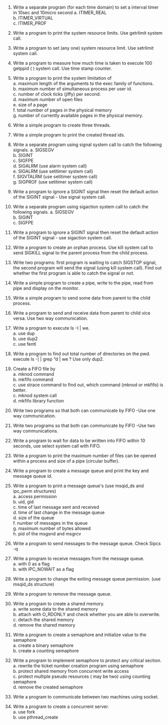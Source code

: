 
1. Write a separate program (for each time domain) to set a interval timer in 10sec and 10micro second
a. ITIMER_REAL<br>
b. ITIMER_VIRTUAL<br>
c. ITIMER_PROF

2. Write a program to print the system resource limits. Use getrlimit system call.
3. Write a program to set (any one) system resource limit. Use setrlimit system call.

4. Write a program to measure how much time is taken to execute 100 getppid ( ) system call. Use time stamp counter.

5. Write a program to print the system limitation of<br>
a. maximum length of the arguments to the exec family of functions.<br>
b. maximum number of simultaneous process per user id.<br>
c. number of clock ticks (jiffy) per second.<br>
d. maximum number of open files<br>
e. size of a page<br>
f. total number of pages in the physical memory<br>
g. number of currently available pages in the physical memory.

6. Write a simple program to create three threads.
7. Write a simple program to print the created thread ids.

8. Write a separate program using signal system call to catch the following signals.
a. SIGSEGV<br>
b. SIGINT<br>
c. SIGFPE<br>
d. SIGALRM (use alarm system call)<br>
e. SIGALRM (use setitimer system call)<br>
f. SIGVTALRM (use setitimer system call)<br>
g. SIGPROF (use setitimer system call)

9. Write a program to ignore a SIGINT signal then reset the default action of the SIGINT signal - Use signal system call.

10. Write a separate program using sigaction system call to catch the following signals.
a. SIGSEGV<br>
b. SIGINT<br>
c. SIGFPE<br>

11. Write a program to ignore a SIGINT signal then reset the default action of the SIGINT signal -
use sigaction system call.

12. Write a program to create an orphan process. Use kill system call to send SIGKILL signal to
the parent process from the child process.

13. Write two programs: first program is waiting to catch SIGSTOP signal, the second program
will send the signal (using kill system call). Find out whether the first program is able to catch
the signal or not.

14. Write a simple program to create a pipe, write to the pipe, read from pipe and display on
the monitor.

15. Write a simple program to send some data from parent to the child process.

16. Write a program to send and receive data from parent to child vice versa. Use two way
communication.

17. Write a program to execute Is -I | we. <br>
a. use dup<br>
b. use dup2<br>
c. use fentl

18. Write a program to find out total number of directories on the pwd.
execute Is -| | grep “d | we ? Use only dup2.

19. Create a FIFO file by<br>
a. mknod command<br>
b. mkfifo command<br>
c. use strace command to find out, which command (mknod or mkfifo) is better.<br>
c. mknod system call<br>
d. mkfifo library function

20. Write two programs so that both can communicate by FIFO -Use one way communication.
21. Write two programs so that both can communicate by FIFO -Use two way communications.

22. Write a program to wait for data to be written into FIFO within 10 seconds, use select
system call with FIFO.
23. Write a program to print the maximum number of files can be opened within a process and
size of a pipe (circular buffer).

24. Write a program to create a message queue and print the key and message queue id.

25. Write a program to print a message queue's (use msqid_ds and ipc_perm structures)<br>
a. access permission<br>
b. uid, gid<br>
c. time of last message sent and received<br>
d. time of last change in the message queue<br>
d. size of the queue<br>
f. number of messages in the queue<br>
g. maximum number of bytes allowed<br>
h. pid of the msgsnd and msgrcv

26. Write a program to send messages to the message queue. Check Sipcs -q

27. Write a program to receive messages from the message queue.<br>
a. with 0 as a flag<br>
b. with IPC_NOWAIT as a flag

28. Write a program to change the exiting message queue permission. (use msqid_ds structure)
29. Write a program to remove the message queue.

30. Write a program to create a shared memory.<br>
a. write some data to the shared memory<br>
b. attach with O_RDONLY and check whether you are able to overwrite.<br>
c. detach the shared memory<br>
d. remove the shared memory

31. Write a program to create a semaphore and initialize value to the semaphore<br>
a. create a binary semaphore<br>
b. create a counting semaphore

32. Write a program to implement semaphore to protect any critical section.<br>
a. rewrite the ticket number creation program using semaphore<br>
b. protect shared memory from concurrent write access<br>
c. protect multiple pseudo resources ( may be two) using counting semaphore<br>
d. remove the created semaphore<br>
33. Write a program to communicate between two machines using socket.

34. Write a program to create a concurrent server.<br>
a. use fork <br>
b. use pthread_create
